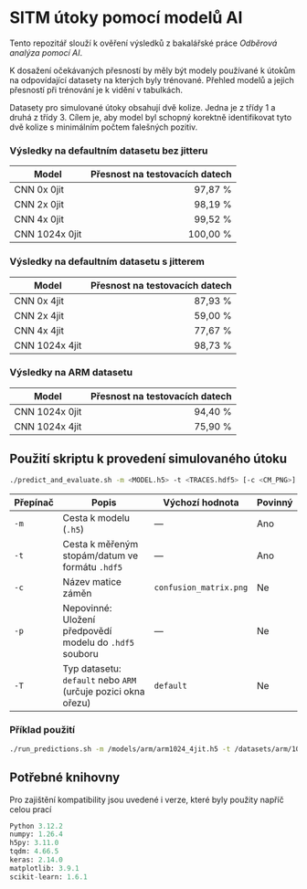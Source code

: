 # SITM útoky pomocí modelů AI
Tento repozitář slouží k ověření výsledků z bakalářské práce *Odběrová analýza pomocí AI*.

K dosažení očekávaných přesností by měly být modely používané k útokům na odpovídající datasety na kterých byly trénované. Přehled modelů a jejich přesností při trénování je k vidění v tabulkách.

Datasety pro simulované útoky obsahují dvě kolize. Jedna je z třídy 1 a druhá z třídy 3. Cílem je, aby model byl schopný korektně identifikovat tyto dvě kolize s minimálním počtem falešných pozitiv.
### Výsledky na defaultním datasetu bez jitteru

| Model          | Přesnost na testovacích datech |
|----------------|-------------------------------:|
| CNN 0x 0jit    |                        97,87 % |
| CNN 2x 0jit    |                        98,19 % |
| CNN 4x 0jit    |                        99,52 % |
| CNN 1024x 0jit |                       100,00 % |

### Výsledky na defaultním datasetu s jitterem

| Model          | Přesnost na testovacích datech |
|----------------|-------------------------------:|
| CNN 0x 4jit    |                        87,93 % |
| CNN 2x 4jit    |                        59,00 % |
| CNN 4x 4jit    |                        77,67 % |
| CNN 1024x 4jit |                        98,73 % |

### Výsledky na ARM datasetu

| Model           | Přesnost na testovacích datech |
|-----------------|-------------------------------:|
| CNN 1024x 0jit  |                        94,40 % |
| CNN 1024x 4jit  |                        75,90 % |

## Použití skriptu k provedení simulovaného útoku
```bash
./predict_and_evaluate.sh -m <MODEL.h5> -t <TRACES.hdf5> [-c <CM_PNG>] [-p <PREDICTS_H5>] [-T <default|ARM>]
```

| Přepínač| Popis                                                           | Výchozí hodnota          | Povinný |
|---------|-----------------------------------------------------------------|--------------------------|---------|
| `-m`    | Cesta k modelu (`.h5`)                                          | —                        | Ano     |
| `-t`    | Cesta k měřeným stopám/datum ve formátu `.hdf5`                 | —                        | Ano     |
| `-c`    | Název matice záměn                                              | `confusion_matrix.png`   | Ne      |
| `-p`    | Nepovinné: Uložení předpovědí modelu do `.hdf5` souboru         | —                        | Ne      |
| `-T`    | Typ datasetu: `default` nebo `ARM` (určuje pozici okna ořezu)   | `default`                | Ne      |

### Příklad použití
```bash
./run_predictions.sh -m /models/arm/arm1024_4jit.h5 -t /datasets/arm/1024x/attack_jit4.hdf5 -T ARM
```

## Potřebné knihovny
Pro zajištění kompatibility jsou uvedené i verze, které byly použity napříč celou prací
```python
Python 3.12.2
numpy: 1.26.4
h5py: 3.11.0
tqdm: 4.66.5
keras: 2.14.0
matplotlib: 3.9.1
scikit-learn: 1.6.1
```
